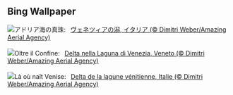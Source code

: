 ## Bing Wallpaper
![](https://www.bing.com/th?id=OHR.VeniceLagoon_JA-JP6789116059_UHD.jpg&w=1000)アドリア海の真珠:&nbsp;&ensp;[ヴェネツィアの潟, イタリア (© Dimitri Weber/Amazing Aerial Agency)](https://www.bing.com/th?id=OHR.VeniceLagoon_JA-JP6789116059_UHD.jpg)
<br><br/>
![](https://www.bing.com/th?id=OHR.VeniceLagoon_IT-IT7176917574_UHD.jpg&w=1000)Oltre il Confine:&nbsp;&ensp;[Delta nella Laguna di Venezia, Veneto   (© Dimitri Weber/Amazing Aerial Agency)](https://www.bing.com/th?id=OHR.VeniceLagoon_IT-IT7176917574_UHD.jpg)
<br><br/>
![](https://www.bing.com/th?id=OHR.VeniceLagoon_FR-FR5243058604_UHD.jpg&w=1000)Là où naît Venise:&nbsp;&ensp;[Delta de la lagune vénitienne, Italie (© Dimitri Weber/Amazing Aerial Agency)](https://www.bing.com/th?id=OHR.VeniceLagoon_FR-FR5243058604_UHD.jpg)
<br><br/>
